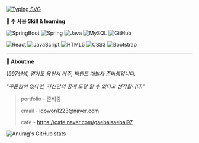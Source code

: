 

[![Typing SVG](https://readme-typing-svg.demolab.com?font=Fira+Code&weight=700&size=25&pause=1000&color=38C2FF&random=false&width=700&height=100&lines=Hello%2C+Stranger!+This+is+nowod's+Github)](https://git.io/typing-svg)

**:musical_keyboard: 주 사용 Skill & learning**

![SpringBoot](https://img.shields.io/badge/SpringBoot-6DB33F?style=for-the-badge&logo=SpringBoot&logoColor=black)
![Spring](https://img.shields.io/badge/spring-%236DB33F.svg?style=for-the-badge&logo=spring&logoColor=white)
![Java](https://img.shields.io/badge/java-%23ED8B00.svg?style=for-the-badge&logo=openjdk&logoColor=white)
![MySQL](https://img.shields.io/badge/mysql-4479A1.svg?style=for-the-badge&logo=mysql&logoColor=white)
![GitHub](https://img.shields.io/badge/github-%23121011.svg?style=for-the-badge&logo=github&logoColor=white)

![React](https://img.shields.io/badge/react-%2320232a.svg?style=for-the-badge&logo=react&logoColor=%2361DAFB)
![JavaScript](https://img.shields.io/badge/javascript-%23323330.svg?style=for-the-badge&logo=javascript&logoColor=%23F7DF1E)
![HTML5](https://img.shields.io/badge/html5-%23E34F26.svg?style=for-the-badge&logo=html5&logoColor=white)
![CSS3](https://img.shields.io/badge/css3-%231572B6.svg?style=for-the-badge&logo=css3&logoColor=white)
![Bootstrap](https://img.shields.io/badge/bootstrap-%238511FA.svg?style=for-the-badge&logo=bootstrap&logoColor=white)



----------------------------------------------------------


**:microphone: Aboutme**

*1997년생, 경기도 용인시 거주, 백앤드 개발자 준비생입니다.*

*"꾸준함이 있다면, 자신만의 꿈에 도달 할 수 있다고 생각합니다."* 


>portfolio - 준비중
>
>email - ldowon1223@naver.com
>
>cafe - https://cafe.naver.com/gaebalsaebal97







![Anurag's GitHub stats](https://github-readme-stats.vercel.app/api?username=nowod9712&show_icons=true&theme=one_dark_pro)
